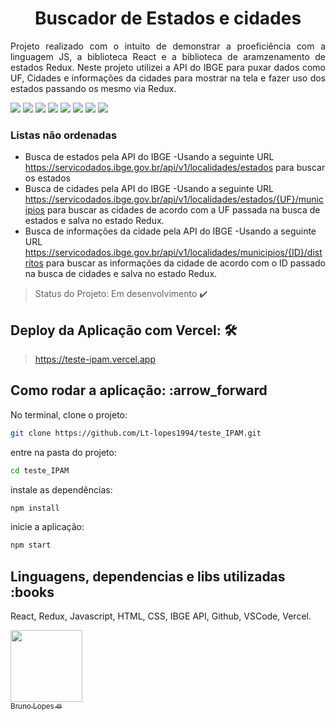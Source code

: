 <h1 align="center">Buscador de Estados e cidades</h1>

<p align="justify"> Projeto realizado com o intuito de demonstrar a proeficiência com a linguagem JS, a biblioteca React e a biblioteca de aramzenamento de estados Redux. Neste projeto utilizei a API do IBGE para puxar dados como UF, Cidades e informações da cidades para mostrar na tela e fazer uso dos estados passando os mesmo via Redux. </p>

<img src="https://img.shields.io/static/v1?label=react&message=framework&color=blue&style=for-the-badge&logo=REACT"/>

<img src="https://img.shields.io/static/v1?label=redux&message=framework&color=purple&style=for-the-badge&logo=REDUX"/>

<img src="https://img.shields.io/static/v1?label=javascript&message=linguagem&color=yellow&style=for-the-badge&logo=JAVASCRIPT"/>

<img src="https://img.shields.io/static/v1?label=html&message=linguagem&color=red&style=for-the-badge&logo=HTML5"/>

<img src="https://img.shields.io/static/v1?label=css&message=linguagem&color=blue&style=for-the-badge&logo=CSS3"/>

<img src="https://img.shields.io/static/v1?label=ibge&message=api&color=green&style=for-the-badge&logo=IBGE"/>

<img src="https://img.shields.io/static/v1?label=github&message=plataforma&color=black&style=for-the-badge&logo=GITHUB"/>

<img src="https://img.shields.io/static/v1?label=vscode&message=editor&color=blue&style=for-the-badge&logo=VISUALSTUDIO"/>

### Listas não ordenadas

- Busca de estados pela API do IBGE
    -Usando a seguinte URL <https://servicodados.ibge.gov.br/api/v1/localidades/estados> para buscar os estados
- Busca de cidades pela API do IBGE
    -Usando a seguinte URL <https://servicodados.ibge.gov.br/api/v1/localidades/estados/{UF}/municipios> para buscar as cidades de acordo com a UF passada na busca de estados e salva no estado Redux.
- Busca de informações da cidade pela API do IBGE
    -Usando a seguinte URL <https://servicodados.ibge.gov.br/api/v1/localidades/municipios/{ID}/distritos> para buscar as informações da cidade de acordo com o ID passado na busca de cidades e salva no estado Redux.

> Status do Projeto: Em desenvolvimento :heavy_check_mark:

## Deploy da Aplicação com Vercel: 🛠️

><https://teste-ipam.vercel.app>

## Como rodar a aplicação: :arrow_forward

No terminal, clone o projeto:

```bash
git clone https://github.com/Lt-lopes1994/teste_IPAM.git
```

entre na pasta do projeto:

````bash
cd teste_IPAM
`````

instale as dependências:

````bash
npm install
`````

inicie a aplicação:

````bash
npm start
`````

## Linguagens, dependencias e libs utilizadas :books

React, Redux, Javascript, HTML, CSS, IBGE API, Github, VSCode, Vercel.

[<img src="https://avatars.githubusercontent.com/u/83840795?v=4" width=115 > <br> <sub> Bruno Lopes 🌐 </sub>](https://github.com/Lt-lopes1994)
